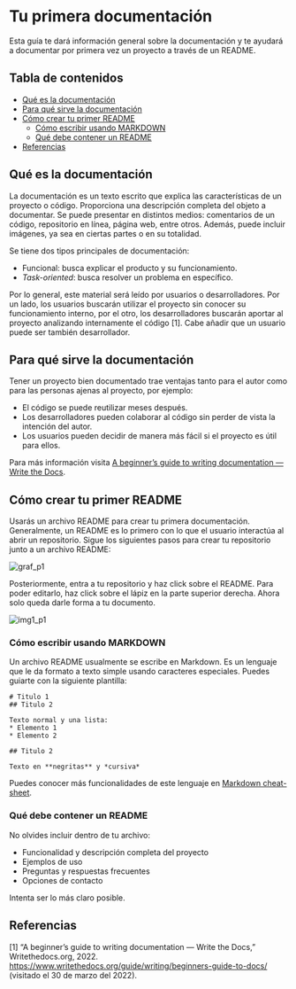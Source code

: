 # Tu primera documentación

Esta guía te dará información general sobre la documentación y te ayudará a documentar por primera vez un proyecto a través de un README.

## Tabla de contenidos

* [Qué es la documentación](#qué-es-la-documentación)
* [Para qué sirve la documentación](#para-qué-sirve-la-documentación)
* [Cómo crear tu primer README](#cómo-crear-tu-primer-readme)
  * [Cómo escribir usando MARKDOWN](#cómo-escribir-usando-markdown)
  * [Qué debe contener un README](#qué-debe-contener-un-readme)
* [Referencias](#referencias)

## Qué es la documentación

La documentación es un texto escrito que explica las características de un proyecto o código. Proporciona una descripción completa del objeto a documentar. Se puede presentar en distintos medios: comentarios de un código, repositorio en línea, página web, entre otros. Además, puede incluir imágenes, ya sea en ciertas partes o en su totalidad.

Se tiene dos tipos principales de documentación:
* Funcional: busca explicar el producto y su funcionamiento.
* *Task-oriented*: busca resolver un problema en específico.

Por lo general, este material será leído por usuarios o desarrolladores. Por un lado, los usuarios buscarán utilizar el proyecto sin conocer su funcionamiento interno, por el otro, los desarrolladores buscarán aportar al proyecto analizando internamente el código [1]. Cabe añadir que un usuario puede ser también desarrollador.

## Para qué sirve la documentación

Tener un proyecto bien documentado trae ventajas tanto para el autor como para las personas ajenas al proyecto, por ejemplo:
* El código se puede reutilizar meses después.
* Los desarrolladores pueden colaborar al código sin perder de vista la intención del autor.
* Los usuarios pueden decidir de manera más fácil si el proyecto es útil para ellos.

Para más información visita [A beginner’s guide to writing documentation — Write the Docs](https://www.writethedocs.org/guide/writing/beginners-guide-to-docs/).

## Cómo crear tu primer README

Usarás un archivo README para crear tu primera documentación. Generalmente, un README es lo primero con lo que el usuario interactúa al abrir un repositorio. Sigue los siguientes pasos para crear tu repositorio junto a un archivo README:

![graf_p1](https://user-images.githubusercontent.com/70402438/160968390-7796f555-4961-4133-8ed6-0eddd3dd3aee.png)

Posteriormente, entra a tu repositorio y haz click sobre el README. Para poder editarlo, haz click sobre el lápiz en la parte superior derecha. Ahora solo queda darle forma a tu documento.

![img1_p1](https://user-images.githubusercontent.com/70402438/160965235-de672e9d-c276-4524-9765-e4c639ec0665.png)

### Cómo escribir usando MARKDOWN

Un archivo README usualmente se escribe en Markdown. Es un lenguaje que le da formato a texto simple usando caracteres especiales. Puedes guiarte con la siguiente plantilla:

```
# Titulo 1
## Titulo 2

Texto normal y una lista:
* Elemento 1
* Elemento 2

## Titulo 2

Texto en **negritas** y *cursiva*
```

Puedes conocer más funcionalidades de este lenguaje en [Markdown cheat-sheet](https://www.markdownguide.org/cheat-sheet/).

### Qué debe contener un README

No olvides incluir dentro de tu archivo:
* Funcionalidad y descripción completa del proyecto
* Ejemplos de uso
* Preguntas y respuestas frecuentes
* Opciones de contacto

Intenta ser lo más claro posible.

## Referencias

[1] “A beginner’s guide to writing documentation — Write the Docs,” Writethedocs.org, 2022. https://www.writethedocs.org/guide/writing/beginners-guide-to-docs/ (visitado el 30 de marzo del 2022).
